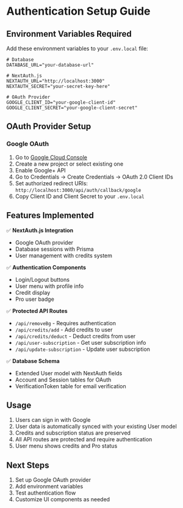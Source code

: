 # Authentication Setup Guide

## Environment Variables Required

Add these environment variables to your `.env.local` file:

```env
# Database
DATABASE_URL="your-database-url"

# NextAuth.js
NEXTAUTH_URL="http://localhost:3000"
NEXTAUTH_SECRET="your-secret-key-here"

# OAuth Provider
GOOGLE_CLIENT_ID="your-google-client-id"
GOOGLE_CLIENT_SECRET="your-google-client-secret"
```

## OAuth Provider Setup

### Google OAuth

1. Go to [Google Cloud Console](https://console.cloud.google.com/)
2. Create a new project or select existing one
3. Enable Google+ API
4. Go to Credentials → Create Credentials → OAuth 2.0 Client IDs
5. Set authorized redirect URIs: `http://localhost:3000/api/auth/callback/google`
6. Copy Client ID and Client Secret to your `.env.local`

## Features Implemented

✅ **NextAuth.js Integration**

- Google OAuth provider
- Database sessions with Prisma
- User management with credits system

✅ **Authentication Components**

- Login/Logout buttons
- User menu with profile info
- Credit display
- Pro user badge

✅ **Protected API Routes**

- `/api/removeBg` - Requires authentication
- `/api/credits/add` - Add credits to user
- `/api/credits/deduct` - Deduct credits from user
- `/api/user-subscription` - Get user subscription info
- `/api/update-subscription` - Update user subscription

✅ **Database Schema**

- Extended User model with NextAuth fields
- Account and Session tables for OAuth
- VerificationToken table for email verification

## Usage

1. Users can sign in with Google
2. User data is automatically synced with your existing User model
3. Credits and subscription status are preserved
4. All API routes are protected and require authentication
5. User menu shows credits and Pro status

## Next Steps

1. Set up Google OAuth provider
2. Add environment variables
3. Test authentication flow
4. Customize UI components as needed
